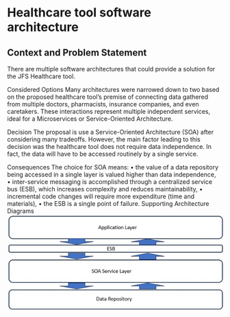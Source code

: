 Healthcare tool software architecture
=====================================

Context and Problem Statement
-----------------------------
There are multiple software architectures that could provide a solution for the JFS Healthcare tool.

Considered Options
Many architectures were narrowed down to two based on the proposed healthcare tool’s premise of connecting data gathered from multiple doctors, pharmacists, insurance companies, and even caretakers. These interactions represent multiple independent services, ideal for a Microservices or Service-Oriented Architecture. 

Decision
The proposal is use a Service-Oriented Architecture (SOA) after considering many tradeoffs. However, the main factor leading to this decision was the healthcare tool does not require data independence. In fact, the data will have to be accessed routinely by a single service.

Consequences
The choice for SOA means:
•	the value of a data repository being accessed in a single layer is valued higher than data independence,  
•	inter-service messaging is accomplished through a centralized service bus (ESB), which increases complexity and reduces maintainability, 
•	incremental code changes will require more expenditure (time and materials),
•	the ESB is a single point of failure.
Supporting Architecture Diagrams
 ![Alt text](/img/adr1_diag.jpg?raw=true "ADR1")
